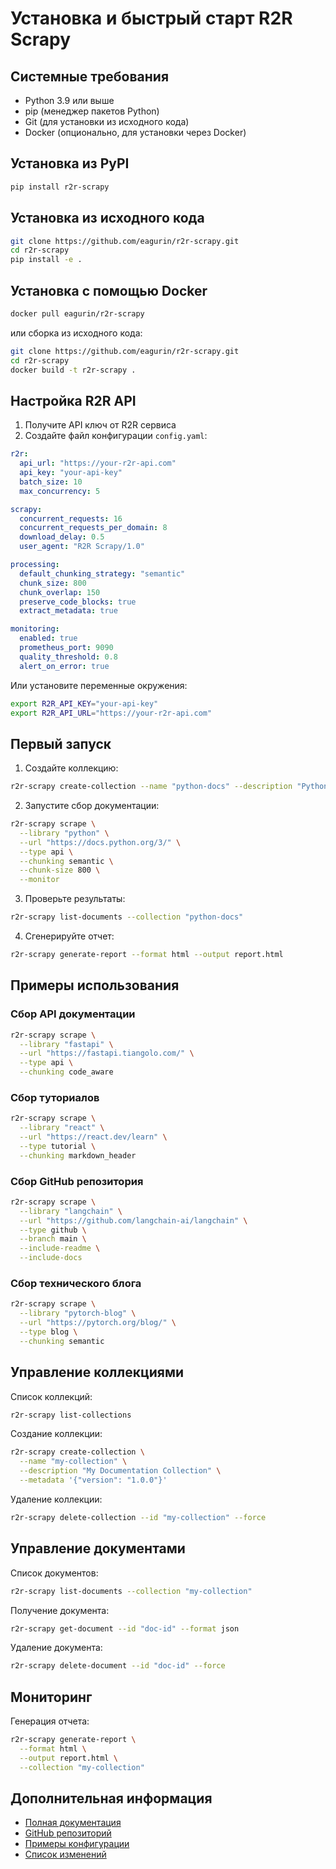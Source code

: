 # Установка и быстрый старт R2R Scrapy

## Системные требования

- Python 3.9 или выше
- pip (менеджер пакетов Python)
- Git (для установки из исходного кода)
- Docker (опционально, для установки через Docker)

## Установка из PyPI

```bash
pip install r2r-scrapy
```

## Установка из исходного кода

```bash
git clone https://github.com/eagurin/r2r-scrapy.git
cd r2r-scrapy
pip install -e .
```

## Установка с помощью Docker

```bash
docker pull eagurin/r2r-scrapy
```

или сборка из исходного кода:

```bash
git clone https://github.com/eagurin/r2r-scrapy.git
cd r2r-scrapy
docker build -t r2r-scrapy .
```

## Настройка R2R API

1. Получите API ключ от R2R сервиса
2. Создайте файл конфигурации `config.yaml`:

```yaml
r2r:
  api_url: "https://your-r2r-api.com"
  api_key: "your-api-key"
  batch_size: 10
  max_concurrency: 5

scrapy:
  concurrent_requests: 16
  concurrent_requests_per_domain: 8
  download_delay: 0.5
  user_agent: "R2R Scrapy/1.0"

processing:
  default_chunking_strategy: "semantic"
  chunk_size: 800
  chunk_overlap: 150
  preserve_code_blocks: true
  extract_metadata: true

monitoring:
  enabled: true
  prometheus_port: 9090
  quality_threshold: 0.8
  alert_on_error: true
```

Или установите переменные окружения:

```bash
export R2R_API_KEY="your-api-key"
export R2R_API_URL="https://your-r2r-api.com"
```

## Первый запуск

1. Создайте коллекцию:

```bash
r2r-scrapy create-collection --name "python-docs" --description "Python Documentation"
```

2. Запустите сбор документации:

```bash
r2r-scrapy scrape \
  --library "python" \
  --url "https://docs.python.org/3/" \
  --type api \
  --chunking semantic \
  --chunk-size 800 \
  --monitor
```

3. Проверьте результаты:

```bash
r2r-scrapy list-documents --collection "python-docs"
```

4. Сгенерируйте отчет:

```bash
r2r-scrapy generate-report --format html --output report.html
```

## Примеры использования

### Сбор API документации

```bash
r2r-scrapy scrape \
  --library "fastapi" \
  --url "https://fastapi.tiangolo.com/" \
  --type api \
  --chunking code_aware
```

### Сбор туториалов

```bash
r2r-scrapy scrape \
  --library "react" \
  --url "https://react.dev/learn" \
  --type tutorial \
  --chunking markdown_header
```

### Сбор GitHub репозитория

```bash
r2r-scrapy scrape \
  --library "langchain" \
  --url "https://github.com/langchain-ai/langchain" \
  --type github \
  --branch main \
  --include-readme \
  --include-docs
```

### Сбор технического блога

```bash
r2r-scrapy scrape \
  --library "pytorch-blog" \
  --url "https://pytorch.org/blog/" \
  --type blog \
  --chunking semantic
```

## Управление коллекциями

Список коллекций:
```bash
r2r-scrapy list-collections
```

Создание коллекции:
```bash
r2r-scrapy create-collection \
  --name "my-collection" \
  --description "My Documentation Collection" \
  --metadata '{"version": "1.0.0"}'
```

Удаление коллекции:
```bash
r2r-scrapy delete-collection --id "my-collection" --force
```

## Управление документами

Список документов:
```bash
r2r-scrapy list-documents --collection "my-collection"
```

Получение документа:
```bash
r2r-scrapy get-document --id "doc-id" --format json
```

Удаление документа:
```bash
r2r-scrapy delete-document --id "doc-id" --force
```

## Мониторинг

Генерация отчета:
```bash
r2r-scrapy generate-report \
  --format html \
  --output report.html \
  --collection "my-collection"
```

## Дополнительная информация

- [Полная документация](https://r2r-scrapy.readthedocs.io/)
- [GitHub репозиторий](https://github.com/eagurin/r2r-scrapy)
- [Примеры конфигурации](https://github.com/eagurin/r2r-scrapy/tree/main/examples)
- [Список изменений](https://github.com/eagurin/r2r-scrapy/blob/main/CHANGELOG.md) 